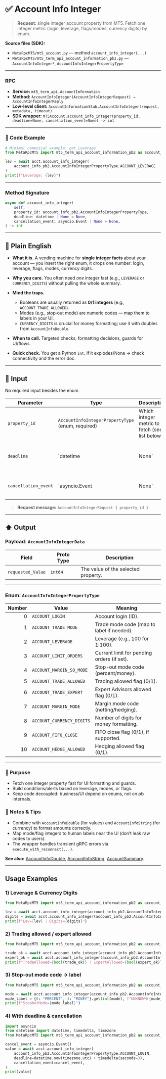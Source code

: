 # ✅ Account Info Integer

> **Request:** single integer account property from MT5.
> Fetch one integer metric (login, leverage, flags/modes, currency digits) by enum.

**Source files (SDK):**

* `MetaRpcMT5/mt5_account.py` — method `account_info_integer(...)`
* `MetaRpcMT5/mt5_term_api_account_information_pb2.py` — `AccountInfoInteger*`, `AccountInfoIntegerPropertyType`

---

### RPC

* **Service:** `mt5_term_api.AccountInformation`
* **Method:** `AccountInfoInteger(AccountInfoIntegerRequest) → AccountInfoIntegerReply`
* **Low-level client:** `AccountInformationStub.AccountInfoInteger(request, metadata, timeout)`
* **SDK wrapper:** `MT5Account.account_info_integer(property_id, deadline=None, cancellation_event=None) -> int`

---

### 🔗 Code Example

```python
# Minimal canonical example: get Leverage
from MetaRpcMT5 import mt5_term_api_account_information_pb2 as account_info_pb2

lev = await acct.account_info_integer(
    account_info_pb2.AccountInfoIntegerPropertyType.ACCOUNT_LEVERAGE
)
print(f"Leverage: {lev}")
```

---

### Method Signature

```python
async def account_info_integer(
    self,
    property_id: account_info_pb2.AccountInfoIntegerPropertyType,
    deadline: datetime | None = None,
    cancellation_event: asyncio.Event | None = None,
) -> int
```

---

## 💬 Plain English

* **What it is.** A vending machine for **single integer facts** about your account —
  you insert the right enum, it drops one number: login, leverage, flags, modes, currency digits.
* **Why you care.** You often need *one* integer fast (e.g., `LEVERAGE` or `CURRENCY_DIGITS`) without pulling the whole summary.
* **Mind the traps.**

  * Booleans are usually returned as **0/1 integers** (e.g., `ACCOUNT_TRADE_ALLOWED`).
  * Modes (e.g., stop‑out mode) are numeric codes — map them to labels in your UI.
  * `CURRENCY_DIGITS` is crucial for money formatting; use it with doubles from `AccountInfoDouble`.
* **When to call.** Targeted checks, formatting decisions, guards for UI/flows.
* **Quick check.** You get a Python `int`. If it explodes/None → check connectivity and the error doc.

---

## 🔽 Input

No required input besides the enum.

| Parameter            | Type                                              | Description                                     |                                                    |
| -------------------- | ------------------------------------------------- | ----------------------------------------------- | -------------------------------------------------- |
| `property_id`        | `AccountInfoIntegerPropertyType` (enum, required) | Which integer metric to fetch (see list below). |                                                    |
| `deadline`           | \`datetime                                        | None\`                                          | Absolute per‑call deadline → converted to timeout. |
| `cancellation_event` | \`asyncio.Event                                   | None\`                                          | Cooperative cancel for the retry wrapper.          |

> **Request message:** `AccountInfoIntegerRequest { property_id }`

---

## ⬆️ Output

### Payload: `AccountInfoIntegerData`

| Field            | Proto Type | Description                         |
| ---------------- | ---------- | ----------------------------------- |
| `requested_Value` | `int64`    | The value of the selected property. |

---

### Enum: `AccountInfoIntegerPropertyType`


| Number | Value                     | Meaning                                    |
| -----: | ------------------------- | ------------------------------------------ |
|      0 | `ACCOUNT_LOGIN`           | Account login (ID).                        |
|      1 | `ACCOUNT_TRADE_MODE`      | Trade mode code (map to label if needed).  |
|      2 | `ACCOUNT_LEVERAGE`        | Leverage (e.g., 100 for 1:100).            |
|      3 | `ACCOUNT_LIMIT_ORDERS`    | Current limit for pending orders (if set). |
|      4 | `ACCOUNT_MARGIN_SO_MODE`  | Stop-out mode code (percent/money).        |
|      5 | `ACCOUNT_TRADE_ALLOWED`   | Trading allowed flag (0/1).                |
|      6 | `ACCOUNT_TRADE_EXPERT`    | Expert Advisors allowed flag (0/1).        |
|      7 | `ACCOUNT_MARGIN_MODE`     | Margin mode code (netting/hedging).        |
|      8 | `ACCOUNT_CURRENCY_DIGITS` | Number of digits for money formatting.     |
|      9 | `ACCOUNT_FIFO_CLOSE`      | FIFO close flag (0/1), if supported.       |
|     10 | `ACCOUNT_HEDGE_ALLOWED`   | Hedging allowed flag (0/1).                |


---

### 🎯 Purpose

* Fetch one integer property fast for UI formatting and guards.
* Build conditions/alerts based on leverage, modes, or flags.
* Keep code decoupled: business/UI depend on enums, not on pb internals.

### 🧩 Notes & Tips

* Combine with `AccountInfoDouble` (for values) and `AccountInfoString` (for currency) to format amounts correctly.
* Map mode/flag integers to human labels near the UI (don’t leak raw codes to users).
* The wrapper handles transient gRPC errors via `execute_with_reconnect(...)`.

**See also:** [AccountInfoDouble](../Account_Information/account_info_double.md), [AccountInfoString](../Account_Information/account_info_string.md), [AccountSummary](../Account_Information/account_summary.md).


---

## Usage Examples

### 1) Leverage & Currency Digits

```python
from MetaRpcMT5 import mt5_term_api_account_information_pb2 as account_info_pb2

lev = await acct.account_info_integer(account_info_pb2.AccountInfoIntegerPropertyType.ACCOUNT_LEVERAGE)
digits = await acct.account_info_integer(account_info_pb2.AccountInfoIntegerPropertyType.ACCOUNT_CURRENCY_DIGITS)
print(f"Lev={lev} | Digits={digits}")
```

### 2) Trading allowed / expert allowed

```python
from MetaRpcMT5 import mt5_term_api_account_information_pb2 as account_info_pb2

trade_ok = await acct.account_info_integer(account_info_pb2.AccountInfoIntegerPropertyType.ACCOUNT_TRADE_ALLOWED)
expert_ok = await acct.account_info_integer(account_info_pb2.AccountInfoIntegerPropertyType.ACCOUNT_TRADE_EXPERT)
print(f"TradeAllowed={bool(trade_ok)} | ExpertAllowed={bool(expert_ok)}")
```

### 3) Stop‑out mode code → label

```python
from MetaRpcMT5 import mt5_term_api_account_information_pb2 as account_info_pb2

mode = await acct.account_info_integer(account_info_pb2.AccountInfoIntegerPropertyType.ACCOUNT_MARGIN_SO_MODE)
mode_label = {0: "PERCENT", 1: "MONEY"}.get(int(mode), f"UNKNOWN({mode})")
print(f"StopOutMode={mode_label}")
```

### 4) With deadline & cancellation

```python
import asyncio
from datetime import datetime, timedelta, timezone
from MetaRpcMT5 import mt5_term_api_account_information_pb2 as account_info_pb2

cancel_event = asyncio.Event()
value = await acct.account_info_integer(
    account_info_pb2.AccountInfoIntegerPropertyType.ACCOUNT_LOGIN,
    deadline=datetime.now(timezone.utc) + timedelta(seconds=3),
    cancellation_event=cancel_event,
)
print(value)
```
